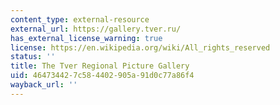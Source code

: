 ```yaml
---
content_type: external-resource
external_url: https://gallery.tver.ru/
has_external_license_warning: true
license: https://en.wikipedia.org/wiki/All_rights_reserved
status: ''
title: The Tver Regional Picture Gallery
uid: 46473442-7c58-4402-905a-91d0c77a86f4
wayback_url: ''
---
```

